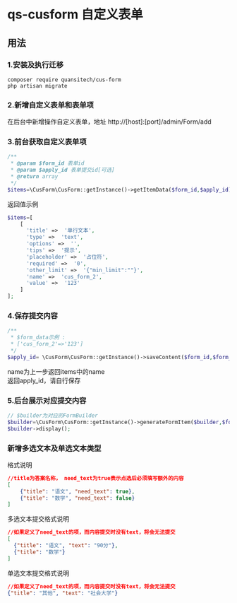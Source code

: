 # qs-cusform 自定义表单

## 用法
### 1.安装及执行迁移
```shell script
composer require quansitech/cus-form
php artisan migrate
```
### 2.新增自定义表单和表单项
在后台中新增操作自定义表单，地址 http://[host]:[port]/admin/Form/add <br>

### 3.前台获取自定义表单项
```php
/**
 * @param $form_id 表单id
 * @param $apply_id 表单提交id[可选]
 * @return array
 */
$items=\CusForm\CusForm::getInstance()->getItemData($form_id,$apply_id);
```
返回值示例
```php
$items=[
    [
      'title' =>  '单行文本',
      'type' =>  'text',
      'options' =>  '', 
      'tips' =>  '提示',
      'placeholder' =>  '占位符', 
      'required' =>  '0',
      'other_limit' =>  '{"min_limit":""}', 
      'name' =>  'cus_form_2',
      'value' =>  '123' 
    ]
];
```

### 4.保存提交内容
```php
/**
 * $form_data示例 :
 * ['cus_form_2'=>'123']
 */
$apply_id= \CusForm\CusForm::getInstance()->saveContent($form_id,$form_data);
```
name为上一步返回items中的name <br>
返回apply_id，请自行保存

### 5.后台展示对应提交内容
```php
// $builder为对应的FormBuilder
$builder=\CusForm\CusForm::getInstance()->generateFormItem($builder,$form_id,$apply_id);
$builder->display();
```

### 新增多选文本及单选文本类型
格式说明
```json
//title为答案名称， need_text为true表示点选后必须填写额外的内容
[
    {"title": "语文", "need_text": true},
    {"title": "数学", "need_text": false}
]
```

多选文本提交格式说明
```json
//如果定义了need_text的项，而内容提交时没有text，将会无法提交
[
  {"title": "语文", "text": "90分"},
  {"title": "数学"}
]
```

单选文本提交格式说明
```json
//如果定义了need_text的项，而内容提交时没有text，将会无法提交
{"title": "其他", "text": "社会大学"}
```
